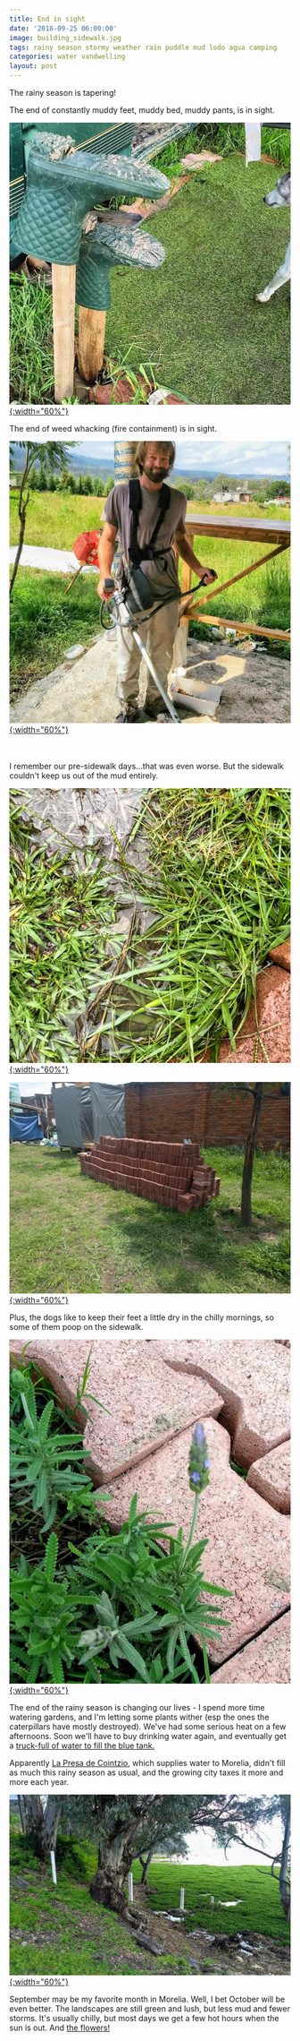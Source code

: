 ```yaml
---
title: End in sight
date: '2018-09-25 06:00:00'
image: building_sidewalk.jpg
tags: rainy season stormy weather rain puddle mud lodo agua camping
categories: water vandwelling
layout: post
---
```


The rainy season is tapering!

The end of constantly muddy feet, muddy bed, muddy pants, is in sight.

[![](/images/boots_.jpg){:width="60%"}](/images/boots.jpg)


The end of weed whacking (fire containment) is in sight.

[![](/images/goat_wish_.jpg){:width="60%"}](/images/goat_wish.jpg)

<br>
<br>
I remember our pre-sidewalk days...that was even worse. But the sidewalk couldn't keep us out of the mud entirely.

[![](/images/sidewalk_need_.jpg){:width="60%"}](/images/sidewalk_need.jpg)

[![](/images/adoquines_.jpg){:width="60%"}](/images/adoquines.jpg)

Plus, the dogs like to keep their feet a little dry in the chilly mornings, so some of them poop on the sidewalk.

[![](/images/lavender_.jpg){:width="60%"}](/images/lavender.jpg)

The end of the rainy season is changing our lives - I spend more time watering gardens, and I'm letting some plants wither (esp the ones the caterpillars have mostly destroyed). We've had some serious heat on a few afternoons. Soon we'll have to buy drinking water again, and eventually get a [truck-full of water to fill the blue tank.](https://reverdecer.annalisagross.com/2018/08/18/saving-for-a-not-rainy-day/)

Apparently [La Presa de Cointzio](https://reverdecer.annalisagross.com/2018/08/30/presa-de-cointzio/), which supplies water to Morelia, didn't fill as much this rainy season as usual, and the growing city taxes it more and more each year.

[![](/images/presa_cointzio_sep3_.jpg){:width="60%"}](/images/presa_cointzio_sep3.jpg)

September may be my favorite month in Morelia. Well, I bet October will be even better. The landscapes are still green and lush, but less mud and fewer storms. It's usually chilly, but most days we get a few hot hours when the sun is out. And [the flowers!](https://reverdecer.annalisagross.com/2018/09/21/cosmos/)